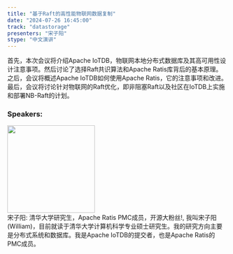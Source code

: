 ```yaml
---
title: "基于Raft的高性能物联网数据复制"
date: "2024-07-26 16:45:00" 
track: "datastorage"
presenters: "宋子阳"
stype: "中文演讲"
---
```

首先，本次会议将介绍Apache IoTDB，物联网本地分布式数据库及其高可用性设计注意事项。然后讨论了选择Raft共识算法和Apache Ratis库背后的基本原理。之后，会议将概述Apache IoTDB如何使用Apache Ratis，它的注意事项和改进。最后，会议将讨论针对物联网的Raft优化，即非阻塞Raft以及社区在IoTDB上实施和部署NB-Raft的计划。
 ### Speakers: 
 <img src="https://sessionize.com/image/a315-400o400o1-EsmCkcKyfqCHjeX9q5hkTx.jpg" width="200" /><br>宋子阳: 清华大学研究生，Apache Ratis PMC成员，开源大粉丝!, 我叫宋子阳(William)，目前就读于清华大学计算机科学专业硕士研究生。我的研究方向主要是分布式系统和数据库。我是Apache IoTDB的提交者，也是Apache Ratis的PMC成员。
 <br><br>